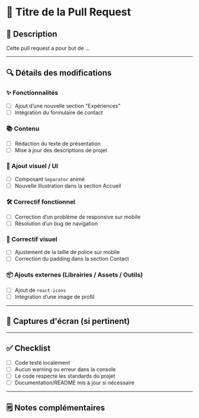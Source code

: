 # 🚀 Titre de la Pull Request

## 📝 Description
<!-- Résume brièvement ce que cette PR apporte, son objectif, ou le problème qu'elle résout -->

Cette pull request a pour but de ...

---

## 🔍 Détails des modifications

### ✨ Fonctionnalités
<!-- Nouvelles fonctionnalités majeures ou logiques applicatives -->
- [ ] Ajout d’une nouvelle section "Expériences"
- [ ] Intégration du formulaire de contact

### 📚 Contenu
<!-- Ajout ou mise à jour de textes, titres, descriptions, etc. -->
- [ ] Rédaction du texte de présentation
- [ ] Mise à jour des descriptions de projet

### 🎨 Ajout visuel / UI
<!-- Ajout de composants ou d’éléments graphiques -->
- [ ] Composant `Separator` animé
- [ ] Nouvelle illustration dans la section Accueil

### 🛠️ Correctif fonctionnel
<!-- Fix de bugs liés à la logique ou comportement -->
- [ ] Correction d’un problème de responsive sur mobile
- [ ] Résolution d’un bug de navigation

### 🧹 Correctif visuel
<!-- Fix sur le style ou les animations -->
- [ ] Ajustement de la taille de police sur mobile
- [ ] Correction du padding dans la section Contact

### 📦 Ajouts externes (Librairies / Assets / Outils)
<!-- Import de ressources externes -->
- [ ] Ajout de `react-icons`
- [ ] Intégration d’une image de profil

---

## 📸 Captures d'écran (si pertinent)
<!-- Insère ici des captures d'écran pour visualiser les changements visuels -->
<!-- Exemple :
![preview](https://link-to-image.com)
-->

---

## ✅ Checklist
- [ ] Code testé localement
- [ ] Aucun warning ou erreur dans la console
- [ ] Le code respecte les standards du projet
- [ ] Documentation/README mis à jour si nécessaire

---

## 🗒️ Notes complémentaires
<!-- Infos techniques, choix techniques, TODO à venir, etc. -->